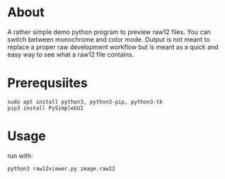 # About
A rather simple demo python program to preview raw12 files. You can switch between monochrome and color mode.
Output is not meant to replace a proper raw development workflow but is meant as a quick and easy way to see what a raw12 file contains.

# Prerequsiites
```
sudo apt install python3, python3-pip, python3-tk
pip3 install PySimpleGUI
```

# Usage

run with:

```python3 raw12viewer.py image.raw12```
